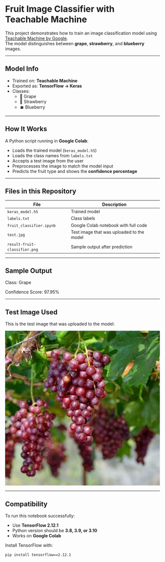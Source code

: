 #  Fruit Image Classifier with Teachable Machine

This project demonstrates how to train an image classification model using [Teachable Machine by Google](https://teachablemachine.withgoogle.com/).  
The model distinguishes between **grape**, **strawberry**, and **blueberry** images.

---

##  Model Info

- Trained on: **Teachable Machine**
- Exported as: **TensorFlow → Keras**
- Classes:
  - 🍇 Grape
  - 🍓 Strawberry
  - 🫐 Blueberry

---

##  How It Works

A Python script running in **Google Colab**:
- Loads the trained model (`keras_model.h5`)
- Loads the class names from `labels.txt`
- Accepts a test image from the user
- Preprocesses the image to match the model input
- Predicts the fruit type and shows the **confidence percentage**

---

##  Files in this Repository

| File | Description |
|------|-------------|
| `keras_model.h5` | Trained model |
| `labels.txt` | Class labels |
| `fruit_classifier.ipynb` | Google Colab notebook with full code |
|`test.jpg` | Test image that was uploaded to the model |
| `result-fruit-classifier.png` | Sample output after prediction |

---

##  Sample Output
 Class: Grape 
 
 Confidence Score: 97.95%

 
---

##  Test Image Used

This is the test image that was uploaded to the model:

![Test Image](test.jpg)

---

##  Compatibility

To run this notebook successfully:
- Use **TensorFlow 2.12.1**
- Python version should be **3.8, 3.9, or 3.10**
- Works on **Google Colab**

Install TensorFlow with:

```bash
pip install tensorflow==2.12.1

